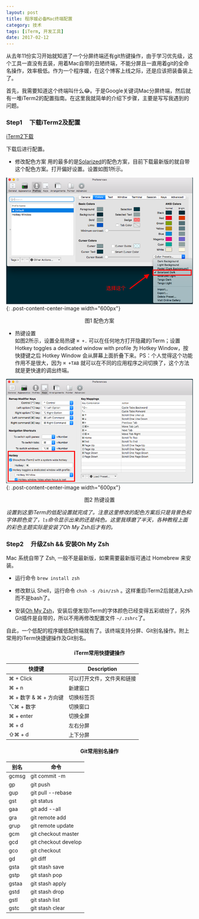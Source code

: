 ```yaml
---
layout: post
title: 程序媛必备Mac终端配置
category: 技术
tags: [iTerm, 开发工具]
date: 2017-02-12
---
```

从去年11份实习开始就知道了一个分屏终端还有git热键操作，由于学习优先级，这个工具一直没有去装，用着Mac自带的丑陋终端，不能分屏且一直用着git的全命名操作，效率极低。作为一个程序媛，在这个博客上线之际，还是应该把装备装上了。  
<!-- more -->
首先，我需要知道这个终端叫什么😂。于是Google关键词Mac分屏终端，然后就有一堆iTerm2的配置指南。在这里我就简单的介绍下步骤，主要是写写我遇到的问题。

### Step1 &nbsp;&nbsp;&nbsp;&nbsp;下载iTerm2及配置
[iTerm2下载](https://www.iterm2.com/)  

下载后进行配置。

* 修改配色方案
用的最多的是[Solarized](http://ethanschoonover.com/solariz)的配色方案，目前下载最新版的就自带这个配色方案。打开偏好设置。设置如图1所示。

![配色方案选择](/assets/img/2017-02-12-程序媛必备Mac终端配置/配色方案.png){: .post-content-center-image width="600px"}

<center>图1 配色方案</center>

* 热键设置  
如图2所示，设置全局热键 `⌘ +.` 可以在任何地方打开隐藏的iTerm；设置Hotkey toggles a dedicated window with profile 为 Hotkey Window，按快捷键之后 Hotkey Window 会从屏幕上面折叠下来。PS：个人觉得这个功能作用不是很大，因为 `⌘ +TAB` 就可以在不同的应用程序之间切换了，这个方法就是更快速的调出终端。

![热键设置](/assets/img/2017-02-12-程序媛必备Mac终端配置/热键设置.png){: .post-content-center-image width="600px"}

<center>图2 热键设置</center>

*设置到这里iTerm的低配设置就完成了。注意这里修改的配色方案后只是背景色和字体颜色变了，` ls `命令显示出来的还是纯色。这里我琢磨了半天，各种教程上面的彩色主题实际是安装了Oh My Zsh后才有的。*

### Step2 &nbsp;&nbsp;&nbsp;&nbsp;升级Zsh && 安装Oh My Zsh

Mac 系统自带了 Zsh, 一般不是最新版，如果需要最新版可通过 Homebrew 来安装。  

* 运行命令 `brew install zsh`

* 修改默认 Shell，运行命令 `chsh -s /bin/zsh` 。这样重启iTerm2后就进入zsh而不是bash了。

* 安装[Oh My Zsh](https://github.com/robbyrussell/oh-my-zsh)，安装后便发现iTerm的字体颜色已经变得五彩缤纷了，另外Git插件是自带的，所以不用再修改配置文件 `~/.zshrc`了。

自此，一个低配的程序媛低配终端就有了。该终端支持分屏、Git别名操作。附上常用的iTerm快捷键操作及Git别名。

#### <center>iTerm常用快捷键操作</center>

| 快捷键 | Description|
|---- | ----|
| ⌘ + Click | 可以打开文件，文件夹和链接 |
| ⌘ + n | 新建窗口 |
| ⌘ + 数字 & ⌘ + 方向键 | 切换标签页 |
| ⌥⌘ + 数字 | 切换窗口 |
| ⌘ + enter | 切换全屏 |
| ⌘ + d | 左右分屏 |
| ⇧⌘ + d | 上下分屏 |

#### <center>Git常用别名操作</center>

| 别名 | 命令|
|---- | ----|
| gcmsg | git commit -m |
| gp | git push |
| gup | git pull --rebase |
| gst | git status |
| gaa | git add --all |
| gra | git remote add |
| grup | git remote update |
| gcm | git checkout master |
| gcd | git checkout develop |
| gco | git checkout |
| gd | git diff |
| gsta | git stash save |
| gstp | git stash pop |
| gstaa | git stash apply |
| gstd | git stash drop |
| gstl | git stash list |
| gstc | git stash clear |










